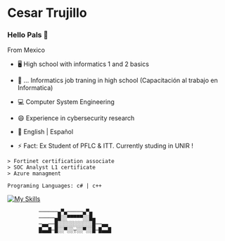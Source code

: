 # Cesar Trujillo

### Hello Pals 👋

From Mexico 

- 🖥 High school with informatics 1 and 2 basics

- 📲 ... Informatics job traning in high school (Capacitación al trabajo en Informatica)

- 💻 Computer System Engineering

- 😄 Experience in cybersecurity research 

- 📝 English | Español

- ⚡ Fact: Ex Student of PFLC & ITT. Currently studing in UNIR !

```
> Fortinet certification associate
> SOC Analyst L1 certificate
> Azure managment

Programing Languages: c# | c++

```
[![My Skills](https://skillicons.dev/icons?i=azure,kali,cs,cpp&perline=5)](https://skillicons.dev)

```
          ──────▄▀▄─────▄▀▄
          ─────▄█░░▀▀▀▀▀░░█▄
          ─▄▄──█░░░░░░░░░░░█──▄▄
          █▄▄█─█░░▀░░┬░░▀░░█─█▄▄█
```
